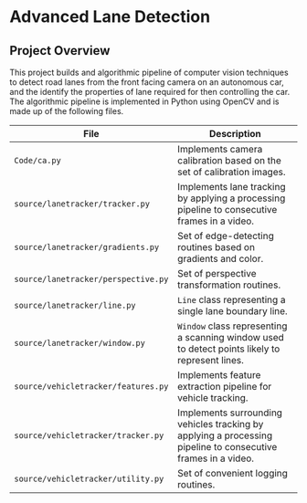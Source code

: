 # Advanced Lane Detection

## Project Overview

This project builds and algorithmic pipeline of computer vision techniques to detect road lanes from the front facing camera on an autonomous car, and the identify the properties of lane required for then controlling the car. The algorithmic pipeline is implemented in Python using OpenCV and is made up of the following files.

| File                                | Description                                                                        |
| ----------------------------------- | ---------------------------------------------------------------------------------- |
| `Code/ca.py`      | Implements camera calibration based on the set of calibration images. |
| `source/lanetracker/tracker.py`     | Implements lane tracking by applying a processing pipeline to consecutive frames in a video. |
| `source/lanetracker/gradients.py`   | Set of edge-detecting routines based on gradients and color. |
| `source/lanetracker/perspective.py` | Set of perspective transformation routines. |
| `source/lanetracker/line.py`        | `Line` class representing a single lane boundary line. |
| `source/lanetracker/window.py`      | `Window` class representing a scanning window used to detect points likely to represent lines. |
| `source/vehicletracker/features.py` | Implements feature extraction pipeline for vehicle tracking. |
| `source/vehicletracker/tracker.py`  | Implements surrounding vehicles tracking by applying a processing pipeline to consecutive frames in a video. |
| `source/vehicletracker/utility.py`  | Set of convenient logging routines. |

<!--stackedit_data:
eyJoaXN0b3J5IjpbMTA1NTIyODczOV19
-->